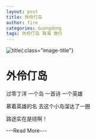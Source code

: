 ```yaml
---
layout: post
title: 外伶仃岛
author: fire
categories: Guangdong 
tags: 外伶仃岛 珠海 旅行
---
```


![title](http://image.sideproject.cn/title/title_103.jpg){:class="image-title"}

外伶仃岛
=======

过零丁洋 一个岛 一首诗 一个英雄

慕着英雄的名 去这个小岛溜达了一圈

路途实在是绕啊！

---Read More---
